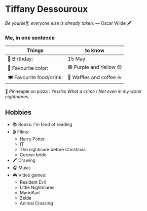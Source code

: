 # Tiffany Dessouroux

 _Be yourself; everyone else is already taken._ 
― Oscar Wilde 🖋


### Me, in one sentence


Things| to know |
--- | ---
🎂 Birthday: | 15 May
🎨 Favourite color: | 🟣 Purple and Yellow 🟡
🍽 Favourite food/drink: | 🧇 Waffles and coffee ☕️
🍍 Pinneaple on pizza : Yes/No _What a crime ! Not even in my worst nightmares..._

## Hobbies
- 📚 Books: I'm fond of reading
- 🎬 Films: 
   * Harry Potter 
   * IT
   * The nightmare before Christmas 
   * Corpse bride
- 🖍 Drawing
- 🎧 Music
- 🎮 Video games: 
   * Resident Evil 
   * Little Nightmares 
   * MarioKart 
   * Zelda 
   * Animal Crossing



